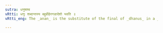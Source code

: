 ```yaml
---
sutra: धनुषश्च
vRtti: धनुः शब्दान्तस्य बहुव्रीहेरनङादेशो भवति ॥
vRtti_eng: The _anan_ is the substitute of the final of _dhanus_ in a _Bahuvrihi_.

---
```

